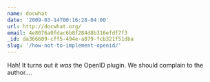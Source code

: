 ```yaml
---
name: docwhat
date: '2009-03-14T00:16:28-04:00'
url: http://docwhat.org/
email: 4e8076a0fdac6b8f284d8b316efdf7f3
_id: da366609-cff5-494e-a079-fcb321f51dba
slug: '/how-not-to-implement-openid/'
---
```


Hah! It turns out it <i>was</i> the OpenID plugin. We should complain to the
author....
